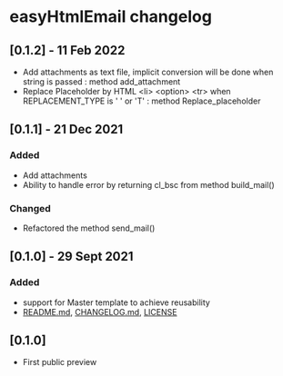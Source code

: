 # easyHtmlEmail changelog

## [0.1.2] - 11 Feb 2022
* Add attachments as text file, implicit conversion will be done when string is passed : method add_attachment
* Replace Placeholder by HTML &lt;li&gt;  &lt;option&gt; &lt;tr&gt; when REPLACEMENT_TYPE is ' ' or 'T' : method Replace_placeholder 

## [0.1.1] - 21 Dec 2021

### Added 
* Add attachments  
* Ability to handle error by returning cl_bsc from method build_mail()  

### Changed
* Refactored the method send_mail()  

## [0.1.0] - 29 Sept 2021

### Added
* support for Master template to achieve reusability  
* [README.md](README.md), [CHANGELOG.md](CHANGELOG.md), [LICENSE](LICENSE)

## [0.1.0] 
* First public preview
